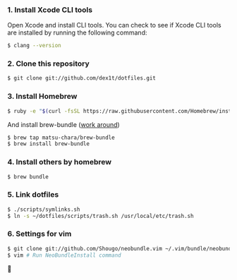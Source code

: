 ### 1. Install Xcode CLI tools
Open Xcode and install CLI tools.
You can check to see if Xcode CLI tools are installed by running the following command:
```bash
$ clang --version
```

### 2. Clone this repository
```bash
$ git clone git://github.com/dex1t/dotfiles.git
```

### 3. Install Homebrew
```bash
$ ruby -e "$(curl -fsSL https://raw.githubusercontent.com/Homebrew/install/master/install)"
```

And install brew-bundle ([work around](http://qiita.com/matsu_chara/items/78d0d0299a2f45270046))

```bash
$ brew tap matsu-chara/brew-bundle
$ brew install brew-bundle
```

### 4. Install others by homebrew
```bash
$ brew bundle
```

### 5. Link dotfiles
```bash
$ ./scripts/symlinks.sh
$ ln -s ~/dotfiles/scripts/trash.sh /usr/local/etc/trash.sh
```

### 6. Settings for vim
```bash
$ git clone git://github.com/Shougo/neobundle.vim ~/.vim/bundle/neobundle.vim
$ vim # Run NeoBundleInstall command
```

:dancers:
